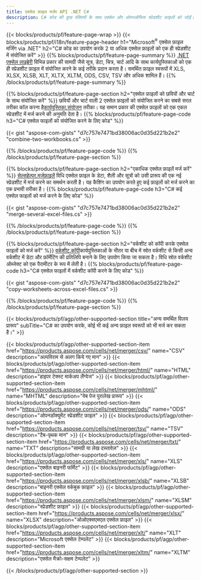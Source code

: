 ```yaml
---
title: एक्सेल फ़ाइल मर्जर API .NET C#
description: C# कोड की कुछ पंक्तियों के साथ एक्सेल और ओपनऑफिस स्प्रेडशीट फ़ाइलों को जोड़ें।
---
```

{{< blocks/products/pf/feature-page-wrap >}}
{{< blocks/products/pf/i18n/feature-page-header h1="Microsoft<sup>&reg;</sup> एक्सेल फ़ाइल मर्जिंग via .NET" h2="C# कोड का उपयोग करके 2 या अधिक एक्सेल फ़ाइलों को एक ही स्प्रेडशीट में संयोजित करें" >}}
{{% blocks/products/pf/feature-page-summary %}}
[.NET एक्सेल लाइब्रेरी](/cells/hi/net/) विभिन्न प्रकार की सामग्री जैसे सूत्र, डेटा, चित्र, चार्ट आदि के साथ कार्यपुस्तिकाओं को एक ही स्प्रेडशीट फ़ाइल में संयोजित करने के कई तरीके प्रदान करता है। समर्थित फ़ाइल स्वरूपों में XLS, XLSX, XLSB, XLT, XLTX, XLTM, ODS, CSV, TSV और अधिक शामिल हैं।
{{% /blocks/products/pf/feature-page-summary %}}

{{% blocks/products/pf/feature-page-section h2="एक्सेल फ़ाइलों को छवियों और चार्ट के साथ संयोजित करें" %}}
 छवियों और चार्ट वाली 2 एक्सेल फ़ाइलों को संयोजित करने का सबसे सरल तरीका कॉल करना है[कार्यपुस्तिका.संयोजन](https://reference.aspose.com/cells/net/aspose.cells/workbook/methods/combine) तरीका। यह समान प्रकार की एक्सेल फ़ाइलों को एक एकल स्प्रेडशीट में मर्ज करने की अनुमति देता है।
{{% blocks/products/pf/feature-page-code h3="C# एक्सेल फाइलों को संयोजित करने के लिए कोड" %}}

{{< gist "aspose-com-gists" "d7c757e7471bd38006ac0d35d221b2e2" "combine-two-workbooks.cs" >}}

{{% /blocks/products/pf/feature-page-code %}}
{{% /blocks/products/pf/feature-page-section %}}

{{% blocks/products/pf/feature-page-section h2="एकाधिक एक्सेल फ़ाइलें मर्ज करें" %}}
[सेल्सहेल्पर.मर्जफ़ाइलें](https://reference.aspose.com/cells/net/aspose.cells/cellshelper/methods/mergefiles) विधि एक्सेल फ़ाइल के डेटा, शैली और सूत्रों को उसी प्रारूप की एक नई स्प्रेडशीट में मर्ज करने का समर्थन करती है। यह कैशिंग का उपयोग करते हुए कई फ़ाइलों को मर्ज करने का एक प्रभावी तरीका है।
{{% blocks/products/pf/feature-page-code h3="C# कई एक्सेल फाइलों को मर्ज करने के लिए कोड" %}}

{{< gist "aspose-com-gists" "d7c757e7471bd38006ac0d35d221b2e2" "merge-several-excel-files.cs" >}}

{{% /blocks/products/pf/feature-page-code %}}
{{% /blocks/products/pf/feature-page-section %}}

{{% blocks/products/pf/feature-page-section h2="वर्कशीट को कॉपी करके एक्सेल फाइलों को मर्ज करें" %}}
[वर्कशीट.कॉपी](https://reference.aspose.com/cells/net/aspose.cells/worksheet/methods/copy/index)कार्यपुस्तिकाओं के भीतर या बीच में स्रोत वर्कशीट से किसी अन्य वर्कशीट में डेटा और फ़ॉर्मेटिंग की प्रतिलिपि बनाने के लिए उपयोग किया जा सकता है। विधि स्रोत वर्कशीट ऑब्जेक्ट को एक पैरामीटर के रूप में लेती है।
{{% blocks/products/pf/feature-page-code h3="C# एक्सेल फाइलों में वर्कशीट कॉपी करने के लिए कोड" %}}

{{< gist "aspose-com-gists" "d7c757e7471bd38006ac0d35d221b2e2" "copy-worksheets-across-excel-files.cs" >}}

{{% /blocks/products/pf/feature-page-code %}}
{{% /blocks/products/pf/feature-page-section %}}

{{< blocks/products/pf/agp/other-supported-section title="अन्य समर्थित विलय प्रारूप" subTitle="C# का उपयोग करके, कोई भी कई अन्य फ़ाइल स्वरूपों को भी मर्ज कर सकता है।" >}}

{{< blocks/products/pf/agp/other-supported-section-item href="https://products.aspose.com/cells/net/merger/csv/" name="CSV" description="अल्पविराम से अलग किये गए मान" >}}
{{< blocks/products/pf/agp/other-supported-section-item href="https://products.aspose.com/cells/net/merger/html/" name="HTML" description="हाइपर टेक्स्ट मार्कअप लैंग्वेज" >}}
{{< blocks/products/pf/agp/other-supported-section-item href="https://products.aspose.com/cells/net/merger/mhtml/" name="MHTML" description="वेब पेज पुरालेख प्रारूप" >}}
{{< blocks/products/pf/agp/other-supported-section-item href="https://products.aspose.com/cells/net/merger/ods/" name="ODS" description="ओपनडॉक्यूमेंट स्प्रेडशीट फ़ाइल" >}}
{{< blocks/products/pf/agp/other-supported-section-item href="https://products.aspose.com/cells/net/merger/tsv/" name="TSV" description="टैब-पृथक मान" >}}
{{< blocks/products/pf/agp/other-supported-section-item href="https://products.aspose.com/cells/net/merger/txt/" name="TXT" description="सामग्री या लेख दस्तावेज़" >}}
{{< blocks/products/pf/agp/other-supported-section-item href="https://products.aspose.com/cells/net/merger/xls/" name="XLS" description="एक्सेल बाइनरी फॉर्मेट" >}}
{{< blocks/products/pf/agp/other-supported-section-item href="https://products.aspose.com/cells/net/merger/xlsb/" name="XLSB" description="बाइनरी एक्सेल वर्कबुक फ़ाइल" >}}
{{< blocks/products/pf/agp/other-supported-section-item href="https://products.aspose.com/cells/net/merger/xlsm/" name="XLSM" description="स्प्रेडशीट फ़ाइल" >}}
{{< blocks/products/pf/agp/other-supported-section-item href="https://products.aspose.com/cells/net/merger/xlsx/" name="XLSX" description="ओओएक्सएमएल एक्सेल फ़ाइल" >}}
{{< blocks/products/pf/agp/other-supported-section-item href="https://products.aspose.com/cells/net/merger/xlt/" name="XLT" description="Microsoft एक्सेल टेम्पलेट" >}}
{{< blocks/products/pf/agp/other-supported-section-item href="https://products.aspose.com/cells/net/merger/xltm/" name="XLTM" description="एक्सेल मैक्रो-सक्षम टेम्पलेट" >}}

{{< /blocks/products/pf/agp/other-supported-section >}}
